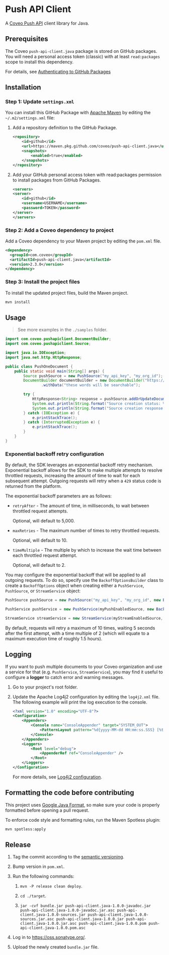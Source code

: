 # Push API Client

A [Coveo Push API](https://docs.coveo.com/en/12/api-reference/push-api) client library for Java.

## Prerequisites

The Coveo `push-api-client.java` package is stored on GitHub packages.
You will need a personal access token (classic) with at least `read:packages` scope to install this dependency.

For details, see [Authenticating to GitHub Packages](https://docs.github.com/en/packages/working-with-a-github-packages-registry/working-with-the-apache-maven-registry#authenticating-to-github-packages)

## Installation

### Step 1: Update `settings.xml`

You can install this GitHub Package with [Apache Maven](https://maven.apache.org/) by editing the `~/.m2/settings.xml` file:

1. Add a repository definition to the GitHub Package.

   ```xml
   <repository>
       <id>github</id>
       <url>https://maven.pkg.github.com/coveo/push-api-client.java</url>
       <snapshots>
           <enabled>true</enabled>
       </snapshots>
   </repository>
   ```

1. Add your GitHub personal access token with read:packages permission to install packages from GitHub Packages.

   ```xml
   <servers>
   <server>
       <id>github</id>
       <username>USERNAME</username>
       <password>TOKEN</password>
   </server>
   </servers>
   ```

### Step 2: Add a Coveo dependency to project

Add a Coveo dependency to your Maven project by editing the `pom.xml` file.

```xml
<dependency>
  <groupId>com.coveo</groupId>
  <artifactId>push-api-client.java</artifactId>
  <version>2.3.0</version>
</dependency>
```

### Step 3: Install the project files

To install the updated project files, build the Maven project.

```bash
mvn install
```

## Usage

> See more examples in the `./samples` folder.

```java
import com.coveo.pushapiclient.DocumentBuilder;
import com.coveo.pushapiclient.Source;

import java.io.IOException;
import java.net.http.HttpResponse;

public class PushOneDocument {
    public static void main(String[] args) {
        Source pushSource = new PushSource("my_api_key", "my_org_id");
        DocumentBuilder documentBuilder = new DocumentBuilder("https://my.document.uri", "My document title")
                .withData("these words will be searchable");

        try {
            HttpResponse<String> response = pushSource.addOrUpdateDocument("my_source_id", documentBuilder);
            System.out.println(String.format("Source creation status: %s", response.statusCode()));
            System.out.println(String.format("Source creation response: %s", response.body()));
        } catch (IOException e) {
            e.printStackTrace();
        } catch (InterruptedException e) {
            e.printStackTrace();
        }
    }
}

```

### Exponential backoff retry configuration

By default, the SDK leverages an exponential backoff retry mechanism. Exponential backoff allows for the SDK to make multiple attempts to resolve throttled requests, increasing the amount of time to wait for each subsequent attempt. Outgoing requests will retry when a `429` status code is returned from the platform.

The exponential backoff parameters are as follows:

- `retryAfter` - The amount of time, in milliseconds, to wait between throttled request attempts.

  Optional, will default to 5,000.

- `maxRetries` - The maximum number of times to retry throttled requests.

  Optional, will default to 10.

- `timeMultiple` - The multiple by which to increase the wait time between each throttled request attempt.

  Optional, will default to 2.

You may configure the exponential backoff that will be applied to all outgoing requests. To do so, specify use the `BackoffOptionsBuilder` class to create a `BackoffOptions` object when creating either a `PushService`, `PushSource`, or `StreamService` object:

```java
PushSource pushSource = new PushSource("my_api_key", "my_org_id", new BackoffOptionsBuilder().withMaxRetries(5).withRetryAfter(10000).build());

PushService pushService = new PushService(myPushEnabledSource, new BackoffOptionsBuilder().withMaxRetries(10).build());

StreamService streamService = new StreamService(myStreamEnabledSource, new BackoffOptionsBuilder().withRetryAfter(2000).withTimeMultiple(3).build());
```

By default, requests will retry a maximum of 10 times, waiting 5 seconds after the first attempt, with a time multiple of 2 (which will equate to a maximum execution time of roughly 1.5 hours).

## Logging

If you want to push multiple documents to your Coveo organization and use a service for that (e.g. `PushService`, `StreamService`), you may find it useful to configure a **logger** to catch error and warning messages.

1. Go to your project's root folder.

1. Update the Apache Log4j2 configuration by editing the `log4j2.xml` file.
   The following example will print the log execution to the console.

   ```xml
   <?xml version="1.0" encoding="UTF-8"?>
   <Configuration>
       <Appenders>
           <Console name="ConsoleAppender" target="SYSTEM_OUT">
               <PatternLayout pattern="%d{yyyy-MM-dd HH:mm:ss.SSS} [%t] %-5level %logger{36} - %msg%n" />
           </Console>
       </Appenders>
       <Loggers>
           <Root level="debug">
               <AppenderRef ref="ConsoleAppender" />
           </Root>
       </Loggers>
   </Configuration>
   ```

   For more details, see [Log4j2 configuration](https://logging.apache.org/log4j/2.x/manual/configuration.html).

## Formatting the code before contributing

This project uses [Google Java Format](https://github.com/google/google-java-format), so make sure your code is properly formatted before opening a pull request.

To enforce code style and formatting rules, run the Maven Spotless plugin:

```bash
mvn spotless:apply
```

## Release

1. Tag the commit according to the [semantic versioning](https://semver.org/).

1. Bump version in `pom.xml`.

1. Run the following commands:

   1. `mvn -P release clean deploy`.

   1. `cd ./target`.

   1. `jar -cvf bundle.jar push-api-client.java-1.0.0-javadoc.jar push-api-client.java-1.0.0-javadoc.jar.asc push-api-client.java-1.0.0-sources.jar push-api-client.java-1.0.0-sources.jar.asc push-api-client.java-1.0.0.jar push-api-client.java-1.0.0.jar.asc push-api-client.java-1.0.0.pom push-api-client.java-1.0.0.pom.asc`

1. Log in to https://oss.sonatype.org/.

1. Upload the newly created `bundle.jar` file.
